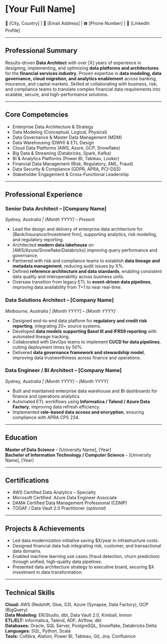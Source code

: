 
# **[Your Full Name]**
📍 [City, Country] | 📧 [Email Address] | ☎️ [Phone Number] | 🔗 [LinkedIn Profile]

---

## **Professional Summary**
Results-driven **Data Architect** with over [X] years of experience in designing, implementing, and optimizing **data platforms and architectures** for the **financial services industry**. Proven expertise in **data modeling, data governance, cloud migration, and analytics enablement** across banking, insurance, and capital markets. Skilled at collaborating with business, risk, and compliance teams to translate complex financial data requirements into scalable, secure, and high-performance solutions.

---

## **Core Competencies**
- Enterprise Data Architecture & Strategy  
- Data Modeling (Conceptual, Logical, Physical)  
- Data Governance & Master Data Management (MDM)  
- Data Warehousing (DWH) & ETL Design  
- Cloud Data Platforms (AWS, Azure, GCP, Snowflake)  
- Big Data & Streaming (Databricks, Spark, Kafka)  
- BI & Analytics Platforms (Power BI, Tableau, Looker)  
- Financial Data Management (Risk, Regulatory, AML, Fraud)  
- Data Security & Compliance (GDPR, APRA, PCI-DSS)  
- Stakeholder Engagement & Cross-Functional Leadership  

---

## **Professional Experience**

### **Senior Data Architect – [Company Name]**
*Sydney, Australia | [Month YYYY] – Present*  
- Lead the design and delivery of enterprise data architecture for [Bank/Insurance/Investment firm], supporting analytics, risk modeling, and regulatory reporting.  
- Architected **modern data lakehouse** on [AWS/Azure/Snowflake/Databricks] improving query performance and governance.  
- Partnered with risk and compliance teams to establish **data lineage and metadata management**, reducing audit issues by X%.  
- Defined **reference architecture and data standards**, enabling consistent data quality and interoperability across business units.  
- Oversaw transition from legacy ETL to **event-driven data pipelines**, improving data availability from T+1 to near real-time.  

### **Data Solutions Architect – [Company Name]**
*Melbourne, Australia | [Month YYYY] – [Month YYYY]*  
- Designed end-to-end data platform for **regulatory and credit risk reporting**, integrating 20+ source systems.  
- Developed **data models supporting Basel III and IFRS9 reporting** with automated lineage tracking.  
- Collaborated with DevOps teams to implement **CI/CD for data pipelines**, cutting deployment times by 50%.  
- Delivered **data governance framework and stewardship model**, improving data trustworthiness across finance and operations.  

### **Data Engineer / BI Architect – [Company Name]**
*Sydney, Australia | [Month YYYY] – [Month YYYY]*  
- Built and maintained enterprise data warehouse and BI dashboards for finance and operations analytics.  
- Automated ETL workflows using **Informatica / Talend / Azure Data Factory**, improving data refresh efficiency.  
- Implemented **role-based data access and encryption**, ensuring compliance with APRA CPS 234.  

---

## **Education**
**Master of Data Science** – [University Name], [Year]  
**Bachelor of Information Technology / Computer Science** – [University Name], [Year]

---

## **Certifications**
- AWS Certified Data Analytics – Specialty  
- Microsoft Certified: Azure Data Engineer Associate  
- DAMA Certified Data Management Professional (CDMP)  
- TOGAF / Data Vault 2.0 Practitioner *(optional)*  

---

## **Projects & Achievements**
- Led data modernization initiative saving $X/year in infrastructure costs.  
- Designed financial data hub integrating risk, customer, and transactional data domains.  
- Enabled machine learning use cases (fraud detection, churn prediction) through unified, high-quality data pipelines.  
- Presented data architecture strategy to executive board, securing $X investment in data transformation.  

---

## **Technical Skills**
**Cloud:** AWS (Redshift, Glue, S3), Azure (Synapse, Data Factory), GCP (BigQuery)  
**Data Modeling:** ER/Studio, dbt, Data Vault 2.0, Kimball, Inmon  
**ETL/ELT:** Informatica, Talend, ADF, Airflow, dbt  
**Databases:** Oracle, SQL Server, PostgreSQL, Snowflake, Databricks Delta  
**Languages:** SQL, Python, Scala  
**Tools:** Collibra, Alation, Power BI, Tableau, Git, Jira, Confluence  
